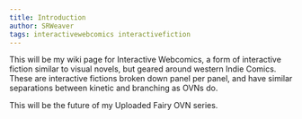 ```yaml
---
title: Introduction
author: SRWeaver
tags: interactivewebcomics interactivefiction
---
```

This will be my wiki page for Interactive Webcomics, a form of interactive fiction similar to visual novels, but geared around western Indie Comics. These are interactive fictions broken down panel per panel, and have similar separations between kinetic and branching as OVNs do.

This will be the future of my Uploaded Fairy OVN series.
